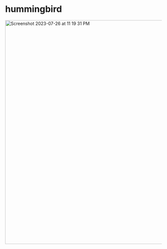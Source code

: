 # hummingbird

<img width="722" alt="Screenshot 2023-07-26 at 11 19 31 PM" src="https://github.com/jennimao/hummingbird/assets/27537746/9a3a1072-c9ee-4aa5-8e8b-50f02b55a195">
